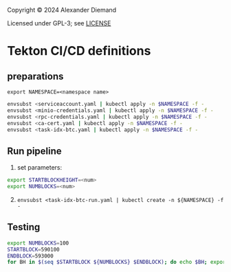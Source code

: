 Copyright &copy; 2024 Alexander Diemand

Licensed under GPL-3; see [LICENSE](/LICENSE)

# Tekton CI/CD definitions

## preparations

`export NAMESPACE=<namespace name>`

```sh
envsubst <serviceaccount.yaml | kubectl apply -n $NAMESPACE -f -
envsubst <minio-credentials.yaml | kubectl apply -n $NAMESPACE -f -
envsubst <rpc-credentials.yaml | kubectl apply -n $NAMESPACE -f -
envsubst <ca-cert.yaml | kubectl apply -n $NAMESPACE -f -
envsubst <task-idx-btc.yaml | kubectl apply -n $NAMESPACE -f -
```

## Run pipeline

1. set parameters:
```sh
export STARTBLOCKHEIGHT=<num>
export NUMBLOCKS=<num>
```

2. `envsubst <task-idx-btc-run.yaml | kubectl create -n ${NAMESPACE} -f -`


## Testing

```sh
export NUMBLOCKS=100
STARTBLOCK=590100
ENDBLOCK=593000
for BH in $(seq $STARTBLOCK ${NUMBLOCKS} $ENDBLOCK); do echo $BH; export STARTBLOCKHEIGHT=$BH; envsubst <task-idx-btc-run.yaml | kubectl create -n ${NAMESPACE} -f - ; done
```
